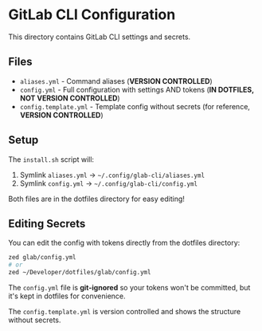 # GitLab CLI Configuration

This directory contains GitLab CLI settings and secrets.

## Files

- `aliases.yml` - Command aliases (**VERSION CONTROLLED**)
- `config.yml` - Full configuration with settings AND tokens (**IN DOTFILES, NOT VERSION CONTROLLED**)
- `config.template.yml` - Template config without secrets (for reference, **VERSION CONTROLLED**)

## Setup

The `install.sh` script will:
1. Symlink `aliases.yml` → `~/.config/glab-cli/aliases.yml`
2. Symlink `config.yml` → `~/.config/glab-cli/config.yml`

Both files are in the dotfiles directory for easy editing!

## Editing Secrets

You can edit the config with tokens directly from the dotfiles directory:
```bash
zed glab/config.yml
# or
zed ~/Developer/dotfiles/glab/config.yml
```

The `config.yml` file is **git-ignored** so your tokens won't be committed, but it's kept in dotfiles for convenience.

The `config.template.yml` is version controlled and shows the structure without secrets.
